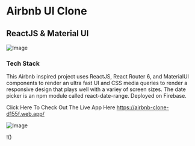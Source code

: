 # Airbnb UI Clone

## ReactJS & Material UI

![Image](https://www.emilioguarino.com/images/airbnb/airbnb-clone3.png)

### Tech Stack

This Airbnb inspired project uses ReactJS, React Router 6, and MaterialUI components to render an ultra fast UI and CSS media queries to render a responsive design that plays well with a variey of screen sizes. The date picker is an npm module called react-date-range. Deployed on Firebase.

Click Here To Check Out The Live App Here https://airbnb-clone-d155f.web.app/



![Image](https://www.emilioguarino.com/images/airbnb/airbnb-clone2.png)


!()


